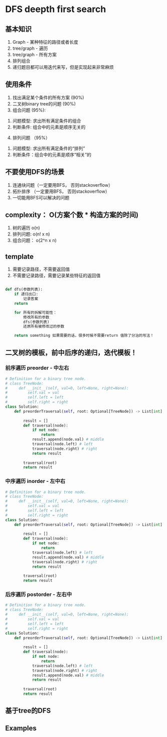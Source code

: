 # DFS  deepth first search 

## 基本知识
1. Graph - 某种特征的路径或者长度
2. tree/graph - 遍历
3. tree/graph - 所有方案
4. 排列组合
5. 递归题目都可以用迭代来写，但是实现起来非常麻烦

## 使用条件
1. 找出满足某个条件的所有方案 (90%)
2. 二叉树binary tree的问题 (90%)
3. 组合问题 (95%): 
1) 问题模型: 求出所有满足条件的组合
2) 判断条件: 组合中的元素是顺序无关的

4. 排列问题 （95%）
1) 问题模型: 求出所有满足条件的“排列”
2) 判断条件：组合中的元素是顺序“相关”的

## 不要使用DFS的场景
1. 连通块问题（一定要用BFS， 否则stackoverflow）
2. 拓扑排序 （一定要用BFS， 否则stackoverflow）
3. 一切能用BFS可以解决的问题

## complexity： O(方案个数 * 构造方案的时间)
1. 树的遍历 o(n)
2. 排列问题: o(n! x n)
3. 组合问题： o(2^n x n)

## template 
1. 需要记录路径，不需要返回值
2. 不需要记录路径，需要记录某些特征的返回值

``` python

def dfs(参数列表):
    if 递归出口:
        记录答案
    return

    for 所有的拆解可能性：
        修改所有的参数
        dfs(参数列表)
        还原所有被修改过的参数

    return something 如果需要的话，很多时候不需要return 值除了分治的写法！

```

## 二叉树的模板，前中后序的递归，迭代模板！

### 前序遍历 preorder - 中左右
```python 
# Definition for a binary tree node.
# class TreeNode:
#     def __init__(self, val=0, left=None, right=None):
#         self.val = val
#         self.left = left
#         self.right = right
class Solution:
    def preorderTraversal(self, root: Optional[TreeNode]) -> List[int]:
        
        result = []
        def traversal(node):
            if not node:
                return 
            result.append(node.val) # middle 
            traversal(node.left) # left
            traversal(node.right) # right
            return result
        
        traversal(root)
        return result 
```

### 中序遍历 inorder - 左中右
```python 
# Definition for a binary tree node.
# class TreeNode:
#     def __init__(self, val=0, left=None, right=None):
#         self.val = val
#         self.left = left
#         self.right = right
class Solution:
    def preorderTraversal(self, root: Optional[TreeNode]) -> List[int]:
        
        result = []
        def traversal(node):
            if not node:
                return 
            traversal(node.left) # left
            result.append(node.val) # middle 
            traversal(node.right) # right
            return result
        
        traversal(root)
        return result 
```

### 后序遍历 postorder - 左右中
```python 
# Definition for a binary tree node.
# class TreeNode:
#     def __init__(self, val=0, left=None, right=None):
#         self.val = val
#         self.left = left
#         self.right = right
class Solution:
    def preorderTraversal(self, root: Optional[TreeNode]) -> List[int]:
        
        result = []
        def traversal(node):
            if not node:
                return 
            traversal(node.left) # left
            traversal(node.right) # right
            result.append(node.val) # middle 
            return result
        
        traversal(root)
        return result 
```

## 基于tree的DFS 

## Examples 



